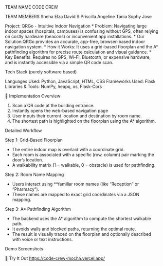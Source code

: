 TEAM NAME
CODE CREW

TEAM MEMBERS
Sneha Elza David
S Priscilla Angeline
Tania Sophy Jose

Project: QRGo - Intuitive Indoor Navigation
    * Problem: Navigating large indoor spaces (hospitals, campuses) is confusing without GPS, often relying on costly hardware (beacons) or inconvenient app installations.
    * Our Solution:QRGo provides an accurate, app-free, browser-based indoor navigation system.
    * How it Works: It uses a grid-based floorplan and the A* pathfinding algorithm for precise route calculation and visual guidance.
    * Key Benefits: Requires no GPS, Wi-Fi, Bluetooth, or expensive hardware, and is instantly accessible via a simple QR code scan.

Tech Stack (purely software based)

Languages Used: Python, JavaScript, HTML, CSS
Frameworks Used: Flask 
Libraries & Tools: NumPy, heapq, os, Flask-Cors 

🔁 Implementation Overview

1. Scan a QR code at the building entrance.
2. Instantly opens the web-based navigation page
3. User inputs their current location and destination by room name.
4. The shortest path is highlighted on the floorplan using the A* algorithm.

Detailed Workflow

Step 1: Grid-Based Floorplan
- The entire indoor map is overlaid with a coordinate grid.
- Each room is associated with a specific (row, column) pair marking the door’s location.
- A walkability matrix (1 = walkable, 0 = obstacle) is used for pathfinding.

Step 2: Room Name Mapping
- Users interact using **familiar room names (like “Reception” or “Pharmacy”).
- These names are mapped to exact grid coordinates via a JSON mapping.

Step 3: A* Pathfinding Algorithm
- The backend uses the A* algorithm to compute the shortest walkable path.
- It avoids walls and blocked paths, returning the optimal route.
- The result is visually traced on the floorplan and optionally described with voice or text instructions.


Demo Screenshots


🔗 Try It Out
https://code-crew-mocha.vercel.app/



